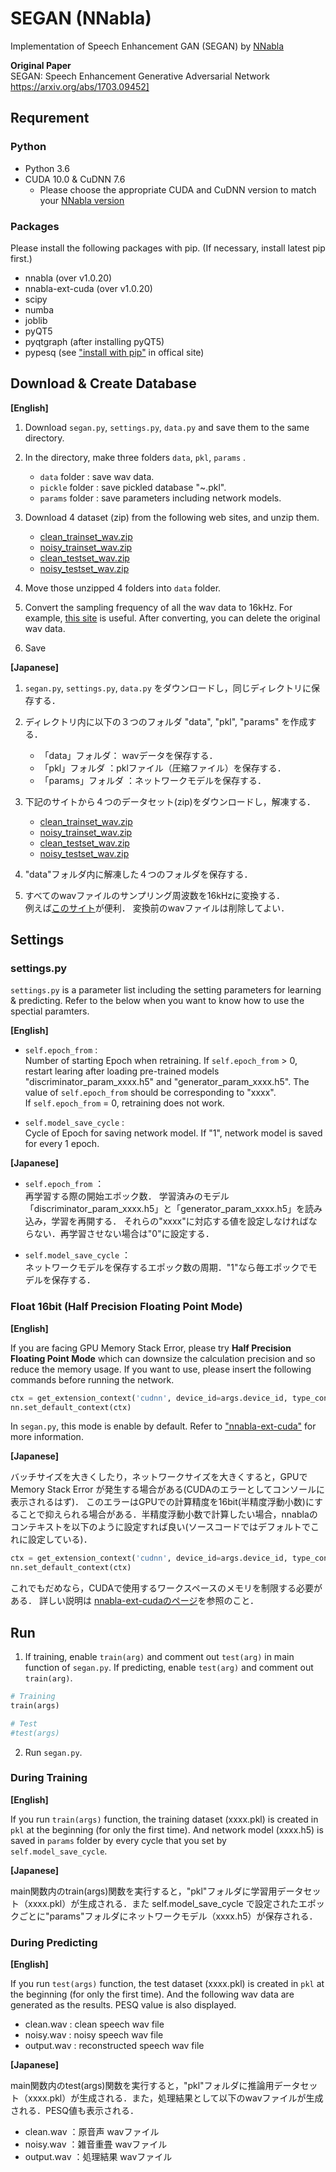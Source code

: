 # SEGAN (NNabla)

Implementation of Speech Enhancement GAN (SEGAN) by [NNabla](https://nnabla.readthedocs.io/en/latest/#)

**Original Paper**  
SEGAN: Speech Enhancement Generative Adversarial Network  
https://arxiv.org/abs/1703.09452]

##  Requrement

### Python

  - Python 3.6
  - CUDA 10.0 & CuDNN 7.6
    + Please choose the appropriate CUDA and CuDNN version to match your [NNabla version](https://github.com/sony/nnabla/releases) 

### Packages

Please install the following packages with pip.
(If necessary, install latest pip first.)

  - nnabla  (over v1.0.20)
  - nnabla-ext-cuda  (over v1.0.20)
  - scipy 
  - numba  
  - joblib  
  - pyQT5  
  - pyqtgraph  (after installing pyQT5)
  - pypesq (see ["install with pip"](https://github.com/ludlows/python-pesq#install-with-pip) in offical site)

## Download & Create Database

 **[English]**

   1.   Download ```segan.py```, ```settings.py```, ```data.py``` and save them to the same directory.
   
   2.  In the directory, make three folders  ```data```, ```pkl```, ```params``` .
   
        - ```data```  folder :  save wav data.
        - ```pickle``` folder  :  save pickled database "~.pkl".
        - ```params``` folder  :  save parameters including network models.

   3.   Download 4 dataset (zip) from the following web sites, and unzip them.

          - [clean_trainset_wav.zip](http://datashare.is.ed.ac.uk/bitstream/handle/10283/1942/clean_trainset_wav.zip)
          - [noisy_trainset_wav.zip](http://datashare.is.ed.ac.uk/bitstream/handle/10283/1942/noisy_trainset_wav.zip)
          - [clean_testset_wav.zip](http://datashare.is.ed.ac.uk/bitstream/handle/10283/1942/clean_testset_wav.zip)
          - [noisy_testset_wav.zip](http://datashare.is.ed.ac.uk/bitstream/handle/10283/1942/noisy_testset_wav.zip)

   4. Move those unzipped 4 folders into ```data```  folder.

   5.  Convert the sampling frequency of all the wav data to 16kHz.
         For example, [this site](https://online-audio-converter.com/ja/) is useful.
         After converting, you can delete the original wav data.
         
   6.  Save 
   
 **[Japanese]**
   
   1.   ```segan.py```, ```settings.py```, ```data.py``` をダウンロードし，同じディレクトリに保存する．
   
   2.   ディレクトリ内に以下の３つのフォルダ "data", "pkl", "params" を作成する．
   
        - 「data」フォルダ： wavデータを保存する．
        - 「pkl」フォルダ  ：pklファイル（圧縮ファイル）を保存する．
        - 「params」フォルダ  ：ネットワークモデルを保存する．
   
   3.   下記のサイトから４つのデータセット(zip)をダウンロードし，解凍する．  
   
          - [clean_trainset_wav.zip](http://datashare.is.ed.ac.uk/bitstream/handle/10283/1942/clean_trainset_wav.zip)
          - [noisy_trainset_wav.zip](http://datashare.is.ed.ac.uk/bitstream/handle/10283/1942/noisy_trainset_wav.zip)
          - [clean_testset_wav.zip](http://datashare.is.ed.ac.uk/bitstream/handle/10283/1942/clean_testset_wav.zip)
          - [noisy_testset_wav.zip](http://datashare.is.ed.ac.uk/bitstream/handle/10283/1942/noisy_testset_wav.zip)

   4.  "data"フォルダ内に解凍した４つのフォルダを保存する．

   5. すべてのwavファイルのサンプリング周波数を16kHzに変換する．  
         例えば[このサイト](https://online-audio-converter.com/ja/)が便利．
         変換前のwavファイルは削除してよい．
    
## Settings

### settings.py

```settings.py``` is a parameter list including the setting parameters for learning & predicting.
Refer to the below when you want to know how to use the spectial paramters.

 **[English]**

- `self.epoch_from` :   
   Number of starting Epoch when retraining. If `self.epoch_from` > 0, restart learing after loading pre-trained models "discriminator_param_xxxx.h5" and "generator_param_xxxx.h5". The value of  `self.epoch_from` should be corresponding to "xxxx".  
   If `self.epoch_from` = 0, retraining does not work.
   
 - `self.model_save_cycle` :  
    Cycle of Epoch for saving network model. If "1", network model is saved for every 1 epoch.
   
 **[Japanese]**
 
- `self.epoch_from` ：   
   再学習する際の開始エポック数．
   学習済みのモデル「discriminator_param_xxxx.h5」と「generator_param_xxxx.h5」を読み込み，学習を再開する．
   それらの"xxxx"に対応する値を設定しなければならない．再学習させない場合は"0"に設定する．

- `self.model_save_cycle` ：  
   ネットワークモデルを保存するエポック数の周期．"1"なら毎エポックでモデルを保存する．
   
   
### Float 16bit (Half Precision Floating Point Mode)

 **[English]**
 
If you are facing GPU Memory Stack Error, please try **Half Precision Floating Point Mode** which can downsize the calculation precision and so reduce the memory usage. If you want to use, please insert the following commands before running the network.
```python
ctx = get_extension_context('cudnn', device_id=args.device_id, type_config='half')
nn.set_default_context(ctx)
```
In `segan.py`, this mode is enable by default.
Refer to ["nnabla-ext-cuda"](https://github.com/sony/nnabla-ext-cuda) for more information.

 **[Japanese]**
 
バッチサイズを大きくしたり，ネットワークサイズを大きくすると，GPUで Memory Stack Error が発生する場合がある(CUDAのエラーとしてコンソールに表示されるはず)．
このエラーはGPUでの計算精度を16bit(半精度浮動小数)にすることで抑えられる場合がある．半精度浮動小数で計算したい場合，nnablaのコンテキストを以下のように設定すれば良い(ソースコードではデフォルトでこれに設定している)．
```python
ctx = get_extension_context('cudnn', device_id=args.device_id, type_config='half')
nn.set_default_context(ctx)
```
これでもだめなら，CUDAで使用するワークスペースのメモリを制限する必要がある．
詳しい説明は [nnabla-ext-cudaのページ](https://github.com/sony/nnabla-ext-cuda)を参照のこと．
   
##  Run

   1. If training, enable ```train(arg)``` and comment out ```test(arg)``` in main function of ```segan.py```. If predicting, enable ```test(arg)``` and comment out ```train(arg)```.
   
```python
# Training
train(args)

# Test
#test(args)
```

   2.  Run ```segan.py```.
   
### During Training
   
 **[English]**

If you run ```train(args)``` function,  the training dataset (xxxx.pkl) is created in ```pkl``` at the beginning (for only the first time). And network model (xxxx.h5) is saved in ```params``` folder by every cycle that you set by ```self.model_save_cycle```.
 

 **[Japanese]**
 
main関数内のtrain(args)関数を実行すると，"pkl"フォルダに学習用データセット（xxxx.pkl）が生成される．また self.model_save_cycle で設定されたエポックごとに"params"フォルダにネットワークモデル（xxxx.h5）が保存される．
   
### During Predicting

 **[English]**
 
 If you run ```test(args)``` function,  the test dataset (xxxx.pkl) is created in ```pkl``` at the beginning (for only the first time). And the following wav data are generated as the results. PESQ value is also displayed.
   
   - clean.wav  :  clean speech wav file
   - noisy.wav  :  noisy speech wav file
   - output.wav  : reconstructed speech wav file

 **[Japanese]**
 
main関数内のtest(args)関数を実行すると，"pkl"フォルダに推論用データセット（xxxx.pkl）が生成される．また，処理結果として以下のwavファイルが生成される．PESQ値も表示される．
   
   - clean.wav ：原音声 wavファイル
   - noisy.wav ：雑音重畳 wavファイル
   - output.wav ：処理結果 wavファイル
   
